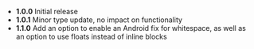 * **1.0.0**     Initial release
* **1.0.1**     Minor type update, no impact on functionality
* **1.1.0**     Add an option to enable an Android fix for whitespace, as well as an option to use floats instead of inline blocks